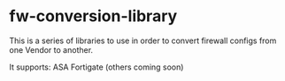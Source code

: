 # fw-conversion-library

This is a series of libraries to use in order to convert firewall configs from one Vendor to another.

It supports:
ASA
Fortigate
(others coming soon)
